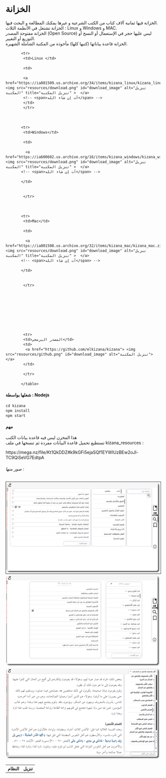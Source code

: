 # الخزانة

<p>
الخزانة فيها ثمانية آلاف كتاب من الكتب الشرعية و غيرها يمكنك المطالعة و البحث فيها. <br>
الخزانة تشتغل في الأنظمة الثلاث : Linux و Windows و MAC.<br>
الخزانة مفتوحة المصدر (Open Source) ليس عليها حجر في الإستعمال أو النسخ أو التوزيع أو التغيير.<br>
الخزانة قاعدة بياناتها (كتبها كلها) مأخوذة من المكتبة الشاملة الشهيرة.<br>
 </p>


  <table>
            <tr>
           <th>النظام</th>
           <!-- <th>الحجم</th> -->
           <th> تنزيل</th>
           </tr>
           


           <tr>
            <td>Linux </td>
            
            <td>
            
            <a href="https://ia801509.us.archive.org/34/items/kizana_linux/kizana_linux.zip"> <img src="resources/download.png" id="download_image" alt="تنزيل المكتبة" title="تنزيل المكتبة" >  </a>
            <!-- <span>آت إن شاء الله</span> -->
            </td>
            </tr>


            
           <tr>
            <td>Windows</td>
            
            <td>
           
             <a href="https://ia600602.us.archive.org/16/items/kizana_windows/kizana_windows.zip"> <img src="resources/download.png" id="download_image" alt="تنزيل المكتبة" title="تنزيل المكتبة" >  </a>
           <!-- <span>آت إن شاء الله</span> -->

           </td>
           
           
            </tr>
            
           
                     
           <tr>
            <td>Mac</td>
            
            <td>
           
             <a href="https://ia801508.us.archive.org/32/items/kizana_mac/kizana_mac.zip"> <img src="resources/download.png" id="download_image" alt="تنزيل المكتبة" title="تنزيل المكتبة" >  </a>
           <!-- <span>آت إن شاء الله</span> -->

           </td>
           
           
            </tr>
            
     
           

            



           
            <tr>
            <td>المصدر البرمجي</td>
            <td>
             <a href="https://github.com/elkizana/kizana"> <img src="resources/github.png" id="download_image" alt="تنزيل المكتبة"> </a>
            </td>
            
            </tr>
           
           </table>

           
<h4 >شغلها بواسطة : Nodejs</h4>

 ```
cd kizana
npm install 
npm start 
```

 <h4>مهم</h4>
 <p > 
هذا المخزن ليس فيه قاعدة بيانات الكتب  <br>
تستطيع تحميل قاعدة البيانات مفردة ثم تنسخها في ملف kizana_resources :

  </p>
https://mega.nz/file/Kt1QkDDZ#k9kGFi5ejaSQf1EYWIUzBEw2oJl-TC9QiSeVG7EdtpA
<h6 >صور منها :</h6>
<img  src="https://github.com/elkizana/kizana/blob/main/screenshots/01.png"  border="1px solid red" alt="محتوى كتاب"><br>
 <img src="https://github.com/elkizana/kizana/blob/main/screenshots/02.png" alt="التصانيف"><br>
 <!-- <img src="https://github.com/elkizana/kizana/blob/main/screenshots/03.png" alt="المؤلفون"><br> -->
 <img src="https://github.com/elkizana/kizana/blob/main/screenshots/04.png" alt="البحث"><br>  


